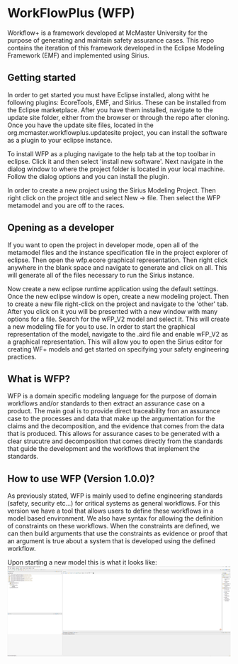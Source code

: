 # WorkFlowPlus (WFP)
Workflow+ is a framework developed at McMaster University for the purpose of generating and maintain safety assurance cases. This repo contains the iteration of this framework developed in the Eclipse Modeling Framework (EMF) and implemented using Sirius. 

## Getting started

In order to get started you must have Eclipse installed, along witht he following plugins: EcoreTools, EMF, and Sirius. These can be installed from the Eclipse marketplace. After you have them installed, navigate to the update site folder, either from the browser or through the repo after cloning. Once you have the update site files, located in the org.mcmaster.workflowplus.updatesite project, you can install the software as a plugin to your eclipse instance. 

To install WFP as a pluging navigate to the help tab at the top toolbar in eclipse. Click it and then select 'install new software'. Next navigate in the dialog window to where the project folder is located in your local machine. Follow the dialog options and you can install the plugin. 

In order to create a new project using the Sirius Modeling Project. Then right click on the project title and select New -> file. Then select the WFP metamodel and you are off to the races.

## Opening as a developer
If you want to open the project in developer mode, open all of the metamodel files and the instance specification file in the project explorer of eclipse. Then open the wfp.ecore graphical representation. Then right click anywhere in the blank space and navigate to generate and click on all. This will generate all of the files necessary to run the Sirius instance. 

Now create a new eclipse runtime application using the default settings. Once the new eclipse window is open, create a new modeling project. Then to create a new file right-click on the project and navigate to the 'other' tab. After you click on it you will be presented with a new window with many options for a file. Search for the wFP_V2 model and select it. This will create a new modeling file for you to use. In order to start the graphical representation of the model, navigate to the .aird file and enable wFP_V2 as a graphical representation. This will allow you to open the Sirius editor for creating WF+ models and get started on specifying your safety engineering practices.

## What is WFP?

WFP is a domain specific modeling language for the purpose of domain workflows and/or standards to then extract an assurance case on a product. The main goal is to provide direct traceability fron an assurance case to the processes and data that make up the argumentation for the claims and the decomposition, and the evidence that comes from the data that is produced. This allows for assurance cases to be generated with a clear strucutre and decomposition that comes directly from the standards that guide the development and the workflows that implement the standards.

## How to use WFP (Version 1.0.0)?

As previously stated, WFP is mainly used to define engineering standards (safety, security etc...) for critical systems as general workflows. For this version we have a tool that allows users to define these workflows in a model based environment. We also have syntax for allowing the definition of constraints on these workflows. When the constraints are defined, we can then build arguments that use the constraints as evidence or proof that an argument is true about a system that is developed using the defined workflow.

Upon starting a new model this is what it looks like:
![test](https://github.com/t-chiang/WorkFlowPlus/blob/master/Documentation/Starting_new_model.png)
